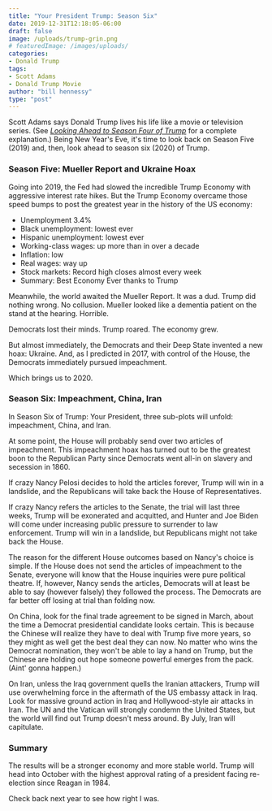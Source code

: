 ```yaml
---
title: "Your President Trump: Season Six"
date: 2019-12-31T12:18:05-06:00
draft: false
image: /uploads/trump-grin.png
# featuredImage: /images/uploads/
categories:
- Donald Trump
tags:
- Scott Adams
- Donald Trump Movie
author: "bill hennessy"
type: "post"
---
```


Scott Adams says Donald Trump lives his life like a movie or television series. (See [*Looking Ahead to Season Four of Trump*](https://www.hennessysview.com/2017/12/29/looking-ahead-to-season-four-of-trump-the-president/) for a complete explanation.) Being New Year's Eve, it's time to look back on Season Five (2019) and, then, look ahead to season six (2020) of Trump.

### Season Five: Mueller Report and Ukraine Hoax

Going into 2019, the Fed had slowed the incredible Trump Economy with aggressive interest rate hikes. But the Trump Economy overcame those speed bumps to post the greatest year in the history of the US economy:

* Unemployment 3.4%
* Black unemployment: lowest ever
* Hispanic unemployment: lowest ever
* Working-class wages: up more than in over a decade
* Inflation: low
* Real wages: way up
* Stock markets: Record high closes almost every week
* Summary: Best Economy Ever thanks to Trump

Meanwhile, the world awaited the Mueller Report. It was a dud. Trump did nothing wrong. No collusion. Mueller looked like a dementia patient on the stand at the hearing. Horrible.

Democrats lost their minds. Trump roared. The economy grew.

But almost immediately, the Democrats and their Deep State invented a new hoax: Ukraine. And, as I predicted in 2017, with control of the House, the Democrats immediately pursued impeachment.

Which brings us to 2020.

### Season Six: Impeachment, China, Iran

In Season Six of Trump: Your President, three sub-plots will unfold: impeachment, China, and Iran.

At some point, the House will probably send over two articles of impeachment. This impeachment hoax has turned out to be the greatest boon to the Republican Party since Democrats went all-in on slavery and secession in 1860. 

If crazy Nancy Pelosi decides to hold the articles forever, Trump will win in a landslide, and the Republicans will take back the House of Representatives. 

If crazy Nancy refers the articles to the Senate, the trial will last three weeks, Trump will be exonerated and acquitted, and Hunter and Joe Biden will come under increasing public pressure to surrender to law enforcement. Trump will win in a landslide, but Republicans might not take back the House. 

The reason for the different House outcomes based on Nancy's choice is simple. If the House does not send the articles of impeachment to the Senate, everyone will know that the House inquiries were pure political theatre. If, however, Nancy sends the articles, Democrats will at least be able to say (however falsely) they followed the process. The Democrats are far better off losing at trial than folding now. 

On China, look for the final trade agreement to be signed in March, about the time a Democrat presidential candidate looks certain. This is because the Chinese will realize they have to deal with Trump five more years, so they might as well get the best deal they can now. No matter who wins the Democrat nomination, they won't be able to lay a hand on Trump, but the Chinese are holding out hope someone powerful emerges from the pack. (Aint' gonna happen.)

On Iran, unless the Iraq government quells the Iranian attackers, Trump will use overwhelming force in the aftermath of the US embassy attack in Iraq. Look for massive ground action in Iraq and Hollywood-style air attacks in Iran. The UN and the Vatican will strongly condemn the United States, but the world will find out Trump doesn't mess around. By July, Iran will capitulate.

### Summary

The results will be a stronger economy and more stable world. Trump will head into October with the highest approval rating of a president facing re-election since Reagan in 1984.

Check back next year to see how right I was. 